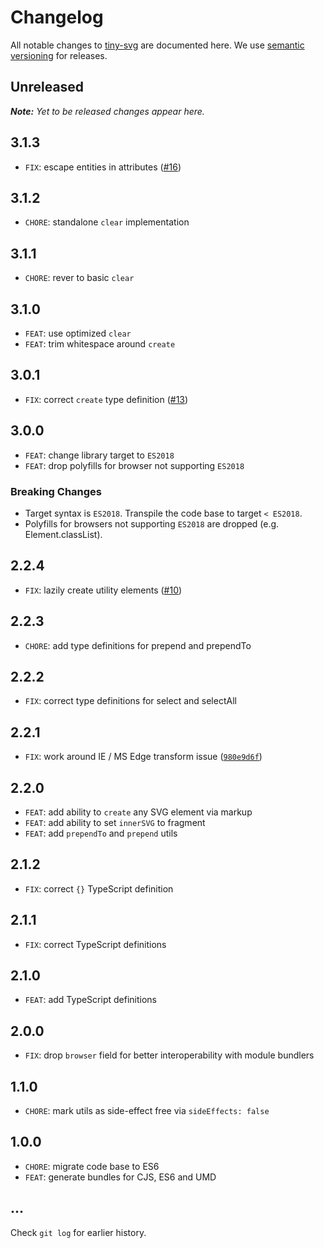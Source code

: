 # Changelog

All notable changes to [tiny-svg](https://github.com/bpmn-io/tiny-svg) are documented here. We use [semantic versioning](http://semver.org/) for releases.

## Unreleased

___Note:__ Yet to be released changes appear here._

## 3.1.3

* `FIX`: escape entities in attributes ([#16](https://github.com/bpmn-io/tiny-svg/issues/16))

## 3.1.2

* `CHORE`: standalone `clear` implementation

## 3.1.1

* `CHORE`: rever to basic `clear`

## 3.1.0

* `FEAT`: use optimized `clear`
* `FEAT`: trim whitespace around `create`

## 3.0.1

* `FIX`: correct `create` type definition ([#13](https://github.com/bpmn-io/tiny-svg/pull/13))

## 3.0.0

* `FEAT`: change library target to `ES2018`
* `FEAT`: drop polyfills for browser not supporting `ES2018`

### Breaking Changes

* Target syntax is `ES2018`. Transpile the code base to target `< ES2018`.
* Polyfills for browsers not supporting `ES2018` are dropped (e.g. Element.classList).

## 2.2.4

* `FIX`: lazily create utility elements ([#10](https://github.com/bpmn-io/tiny-svg/issues/10))

## 2.2.3

* `CHORE`: add type definitions for prepend and prependTo

## 2.2.2

* `FIX`: correct type definitions for select and selectAll

## 2.2.1

* `FIX`: work around IE / MS Edge transform issue ([`980e9d6f`](https://github.com/bpmn-io/tiny-svg/commit/980e9d6f69a79ae500c6a4172d046b2420e4ca25))

## 2.2.0

* `FEAT`: add ability to `create` any SVG element via markup
* `FEAT`: add ability to set `innerSVG` to fragment
* `FEAT`: add `prependTo` and `prepend` utils

## 2.1.2

* `FIX`: correct `{}` TypeScript definition

## 2.1.1

* `FIX`: correct TypeScript definitions

## 2.1.0

* `FEAT`: add TypeScript definitions

## 2.0.0

* `FIX`: drop `browser` field for better interoperability with module bundlers

## 1.1.0

* `CHORE`: mark utils as side-effect free via `sideEffects: false`

## 1.0.0

* `CHORE`: migrate code base to ES6
* `FEAT`: generate bundles for CJS, ES6 and UMD

## ...

Check `git log` for earlier history.

